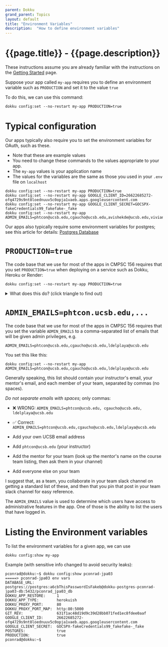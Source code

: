 ```yaml
---
parent: Dokku
grand_parent: Topics
layout: default
title: "Environment Variables"
description:  "How to define environment variables"
---
```


# {{page.title}} - {{page.description}}

These instructions assume you are already familiar with the instructions on the [Getting Started](https://ucsb-cs156.github.io/topics/dokku/getting_started.html) page.

Suppose your app called `my-app` requires you to define an environment variable such as `PRODUCTION` and set it to the value `true`

To do this, we can use this command:

```
dokku config:set --no-restart my-app PRODUCTION=true
```

# Typical configuration

Our apps typically also require you to set the environment variables for OAuth, such as these. 
* Note that these are example values
* You need to change these commands to the values appropriate to your app.
* The `my-app` values is your application name
* The values for the variables are the same as those you used in your `.env` file on `localhost`

```
dokku config:set --no-restart my-app PRODUCTION=true
dokku config:set --no-restart my-app GOOGLE_CLIENT_ID=26622685272-ofq4729s9nt8loednuuv5c0opja1vaeb.apps.googleusercontent.com
dokku config:set --no-restart my-app GOOGLE_CLIENT_SECRET=GOCSPX-fakeCredentials99_fakefake-_fake
dokku config:set --no-restart my-app ADMIN_EMAILS=phtcon@ucsb.edu,cgaucho@ucsb.edu,avishekde@ucsb.edu,vivianross@ucsb.edu
```

Our apps also typically require some environment variables for postgres; see this article for details: [Postgres Database](/topics/dokku/postgres_database.html) 

# `PRODUCTION=true`

The code base that we use for most of the apps in CMPSC 156 requires that you set `PRODUCTION=true` when 
deploying on a service such as Dokku, Heroku or Render:

```
dokku config:set --no-restart my-app PRODUCTION=true
```

<details markdown="1">
<summary markdown="1">What does this do? (click triangle to find out)</summary>

What this does is to tell the `pom.xml` file that when building the app, it should also build an optimized version of the frontend code and bundle it together with the backend, to deliver it from one endpoint.

If this is not set, it tries to launch only the backend, expecting the frontend to be launched separately (as we do when running in development mode.)

</details>

# `ADMIN_EMAILS=phtcon.ucsb.edu,...`

The code base that we use for most of the apps in CMPSC 156 requires that you set the variable `ADMIN_EMAILS` to a
comma-separated list of emails that will be given admin privileges, e.g.

```
ADMIN_EMAILS=phtcon@ucsb.edu,cgaucho@ucsb.edu,ldelplaya@ucsb.edu
```

You set this like this:

```
dokku config:set --no-restart my-app ADMIN_EMAILS=phtcon@ucsb.edu,cgaucho@ucsb.edu,ldelplaya@ucsb.edu
```

Generally speaking, this list should contain your instructor's email, your mentor's email, and each member of your team, separated by commas (no spaces).

*Do not separate emails with spaces*; only commas:
* ❌ WRONG: `ADMIN_EMAILS=phtcon@ucsb.edu, cgaucho@ucsb.edu, ldelplaya@ucsb.edu`
* ✅ Correct: `ADMIN_EMAILS=phtcon@ucsb.edu,cgaucho@ucsb.edu,ldelplaya@ucsb.edu`

* Add your own UCSB email address
* Add `phtcon@ucsb.edu` (your instructor)
* Add the mentor for your team (look up the mentor's name on the course team listing, then ask them in your channel)
* Add everyone else on your team

I suggest that, as a team, you collaborate in your team slack channel on getting a standard list of these, and then
that you pin that post in your team slack channel for easy reference.

The `ADMIN_EMAILS` value is used to determine which users have access to administrative features in the app.  One of those
is the ability to list the users that have logged in.

# Listing the Environment variables

To list the environment variables for a given app, we can use 

```
dokku config:show my-app
```

Example (with sensitive info changed to avoid security leaks):

```
pconrad@dokku:~$ dokku config:show pconrad-jpa03
=====> pconrad-jpa03 env vars
DATABASE_URL:          postgres://postgres:a6cbThisPasswordIsFakeb@dokku-postgres-pconrad-jpa03-db:5432/pconrad_jpa03_db
DOKKU_APP_RESTORE:     1
DOKKU_APP_TYPE:        herokuish
DOKKU_PROXY_PORT:      80
DOKKU_PROXY_PORT_MAP:  http:80:5000
GIT_REV:               631f1ac48d19d9c39d28bb071fed1ec8fdee0aaf
GOOGLE_CLIENT_ID:      26622685272-ofq4729s9nt8loednuuv5c0opja1vaeb.apps.googleusercontent.com
GOOGLE_CLIENT_SECRET:  GOCSPX-fakeCredentials99_fakefake-_fake
POSTGRES:              true
PRODUCTION:            true
pconrad@dokku:~$ 
```

